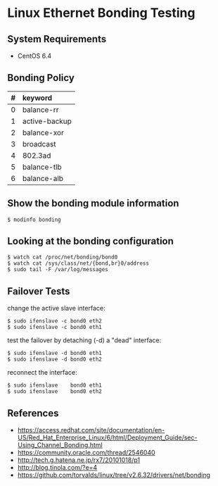 Linux Ethernet Bonding Testing
==============================

System Requirements
-------------------

+ CentOS 6.4


Bonding Policy
--------------

| # | keyword       |
|:--|:--------------|
| 0 | balance-rr    |
| 1 | active-backup |
| 2 | balance-xor   |
| 3 | broadcast     |
| 4 | 802.3ad       |
| 5 | balance-tlb   |
| 6 | balance-alb   |

Show the bonding module information
-----------------------------------

```
$ modinfo bonding
```

Looking at the bonding configuration
------------------------------------

```
$ watch cat /proc/net/bonding/bond0
$ watch cat /sys/class/net/{bond,br}0/address
$ sudo tail -F /var/log/messages
```

Failover Tests
--------------

change the active slave interface:

```
$ sudo ifenslave -c bond0 eth2
$ sudo ifenslave -c bond0 eth1
```

test the failover by detaching (-d) a "dead" interface:

```
$ sudo ifenslave -d bond0 eth1
$ sudo ifenslave -d bond0 eth2
```

reconnect the interface:

```
$ sudo ifenslave    bond0 eth1
$ sudo ifenslave    bond0 eth2
```

References
----------

+ https://access.redhat.com/site/documentation/en-US/Red_Hat_Enterprise_Linux/6/html/Deployment_Guide/sec-Using_Channel_Bonding.html
+ https://community.oracle.com/thread/2546040
+ http://tech.g.hatena.ne.jp/rx7/20101018/p1
+ http://blog.tinola.com/?e=4
+ https://github.com/torvalds/linux/tree/v2.6.32/drivers/net/bonding
